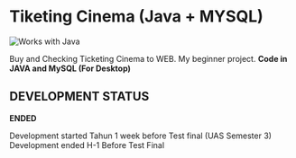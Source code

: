 # Tiketing Cinema (Java + MYSQL)

![Works with Java](https://img.shields.io/badge/Works_with-Web-blue?style=flat-square)

Buy and Checking Ticketing Cinema to WEB. My beginner project. **Code in JAVA and MySQL (For Desktop)**

## DEVELOPMENT STATUS

**ENDED**

Development started Tahun 1 week before Test final (UAS Semester 3)
Development ended H-1 Before Test Final
